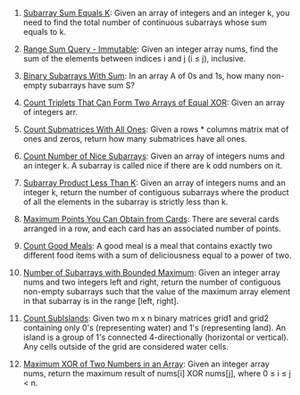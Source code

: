 1. [Subarray Sum Equals K](https://leetcode.com/problems/subarray-sum-equals-k/): Given an array of integers and an integer k, you need to find the total number of continuous subarrays whose sum equals to k.

2. [Range Sum Query - Immutable](https://leetcode.com/problems/range-sum-query-immutable/): Given an integer array nums, find the sum of the elements between indices i and j (i ≤ j), inclusive.

3. [Binary Subarrays With Sum](https://leetcode.com/problems/binary-subarrays-with-sum/): In an array A of 0s and 1s, how many non-empty subarrays have sum S?

4. [Count Triplets That Can Form Two Arrays of Equal XOR](https://leetcode.com/problems/count-triplets-that-can-form-two-arrays-of-equal-xor/): Given an array of integers arr.

5. [Count Submatrices With All Ones](https://leetcode.com/problems/count-submatrices-with-all-ones/): Given a rows * columns matrix mat of ones and zeros, return how many submatrices have all ones.

6. [Count Number of Nice Subarrays](https://leetcode.com/problems/count-number-of-nice-subarrays/): Given an array of integers nums and an integer k. A subarray is called nice if there are k odd numbers on it.

7. [Subarray Product Less Than K](https://leetcode.com/problems/subarray-product-less-than-k/): Given an array of integers nums and an integer k, return the number of contiguous subarrays where the product of all the elements in the subarray is strictly less than k.

8. [Maximum Points You Can Obtain from Cards](https://leetcode.com/problems/maximum-points-you-can-obtain-from-cards/): There are several cards arranged in a row, and each card has an associated number of points.

9. [Count Good Meals](https://leetcode.com/problems/count-good-meals/): A good meal is a meal that contains exactly two different food items with a sum of deliciousness equal to a power of two.

10. [Number of Subarrays with Bounded Maximum](https://leetcode.com/problems/number-of-subarrays-with-bounded-maximum/): Given an integer array nums and two integers left and right, return the number of contiguous non-empty subarrays such that the value of the maximum array element in that subarray is in the range [left, right].

11. [Count SubIslands](https://leetcode.com/problems/count-sub-islands/): Given two m x n binary matrices grid1 and grid2 containing only 0's (representing water) and 1's (representing land). An island is a group of 1's connected 4-directionally (horizontal or vertical). Any cells outside of the grid are considered water cells.

12. [Maximum XOR of Two Numbers in an Array](https://leetcode.com/problems/maximum-xor-of-two-numbers-in-an-array/): Given an integer array nums, return the maximum result of nums[i] XOR nums[j], where 0 ≤ i ≤ j < n.
